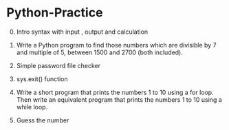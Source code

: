 # Python-Practice

0. Intro syntax with input , output and calculation

1. Write a Python program to find those numbers which are divisible by 7 and multiple of 5, between 1500 and 2700 (both included).

2. Simple password file checker

3. sys.exit() function
4. Write a short program that prints the numbers 1 to 10 using a for loop. Then write an equivalent program that prints the numbers 1 to 10 using a while loop.
5. Guess the number


